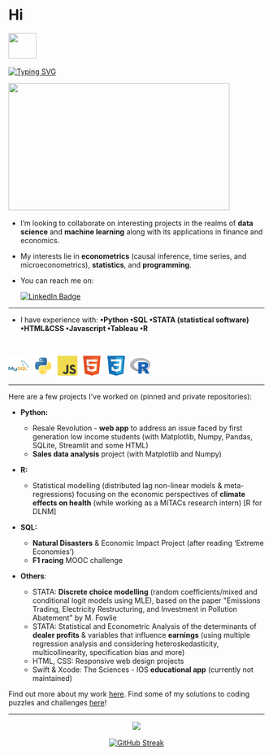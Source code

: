 # Hi 
<img src="https://media0.giphy.com/media/w1OBpBd7kJqHrJnJ13/giphy.gif?cid=ecf05e47gs0y9jp64dcs2f2ti9tf7845t8zm62ic0myotppe&rid=giphy.gif&ct=s" width="55" height="50" /> 

[![Typing SVG](https://readme-typing-svg.demolab.com?font=Fira+Code&size=25&pause=1000&color=FFFFFF&background=000000&center=true&vCenter=true&width=435&lines=I'm+V-Mayya+%F0%9F%91%A9;Economics+Student+%F0%9F%93%9A;Interested+in+Econometrics%2C;Data+Science%2C;Machine+Learning+%26+AI+%F0%9F%91%A9%E2%80%8D%F0%9F%92%BB!+)](https://git.io/typing-svg) 

<img src="chrisriedunsplash.jpeg" width="435" height="250" /> 
  
- I’m looking to collaborate on interesting projects in the realms of **data science** and **machine learning** along with its applications in finance and economics.
- My interests lie in **econometrics** (causal inference, time series, and microeconometrics), **statistics**, and **programming**.
- You can reach me on: 

   <div id="badges"> <a href="https://www.linkedin.com/in/vaibhavi-c-mayya"> <img src="https://img.shields.io/badge/LinkedIn-blue?style=for-the-badge&logo=linkedin&logoColor=white" alt="LinkedIn Badge"/> </a></div> 

---

- I have experience with: **•Python •SQL •STATA (statistical software) •HTML&CSS •Javascript •Tableau •R**

<br> 

  <img src="https://github.com/devicons/devicon/blob/master/icons/mysql/mysql-original-wordmark.svg" title="MySQL"  alt="MySQL" width="40" height="40"/>&nbsp;
  <img src="https://github.com/devicons/devicon/blob/master/icons/python/python-original.svg" title="Python"  alt="Python" width="40" height="40"/>&nbsp;
  <img src="https://github.com/devicons/devicon/blob/master/icons/javascript/javascript-original.svg" title="Javascript"  alt="Javascript" width="40" height="40"/>&nbsp;
  <img src="https://github.com/devicons/devicon/blob/master/icons/html5/html5-original.svg" title="HTML5"  alt="HTML5" width="40" height="40"/>&nbsp;
  <img src="https://github.com/devicons/devicon/blob/master/icons/css3/css3-original.svg" title="CSS3"  alt="CSS3" width="40" height="40"/>&nbsp;
  <img src="https://github.com/devicons/devicon/blob/master/icons/r/r-original.svg" title="R"  alt="R" width="40" height="40"/>&nbsp;

---

Here are a few projects I've worked on (pinned and private repositories):
  
- **Python:**
    - Resale Revolution - **web app** to address an issue faced by first generation low income students (with Matplotlib, Numpy, Pandas, SQLite, Streamlit and some HTML)
    - **Sales data analysis** project (with Matplotlib and Numpy)
 
- **R:**
    - Statistical modelling (distributed lag non-linear models & meta-regressions) focusing on the economic perspectives of **climate effects on health** (while working as a MITACs research intern) [R for DLNM]  
 
- **SQL:**
    - **Natural Disasters** & Economic Impact Project (after reading ‘Extreme Economies’)
    - **F1 racing** MOOC challenge 
 
- **Others**:
    - STATA: **Discrete choice modelling** (random coefficients/mixed and conditional logit models using MLE), based on the paper "Emissions Trading, Electricity Restructuring, and Investment in Pollution Abatement" by M. Fowlie
    - STATA: Statistical and Econometric Analysis of the determinants of **dealer profits** & variables that influence **earnings** (using multiple regression analysis and considering heteroskedasticity, multicollinearity, specification bias and more)  
    - HTML, CSS: Responsive web design projects
    - Swift & Xcode: The Sciences - IOS **educational app** (currently not maintained) 

Find out more about my work [here](https://vaibhavimayya.carrd.co/). Find some of my solutions to coding puzzles and challenges [here](https://github.com/V-Mayya/Python-SQLChallenges.git)! 

---
<div align="center">  
 
![](https://komarev.com/ghpvc/?username=V-Mayya) 

[![GitHub Streak](https://streak-stats.demolab.com?user=V-Mayya&theme=nightfox&border_radius=30&hide_current_streak=true)](https://git.io/streak-stats)

</div>

<!---
V-Mayya/V-Mayya is a ✨ special ✨ repository because its `README.md` (this file) appears on your GitHub profile.
You can click the Preview link to take a look at your changes.
--->
